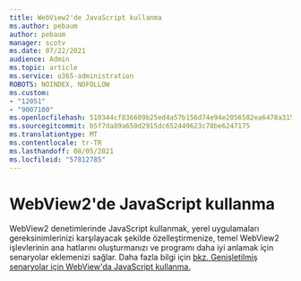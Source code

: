 ```yaml
---
title: WebView2'de JavaScript kullanma
ms.author: pebaum
author: pebaum
manager: scotv
ms.date: 07/22/2021
audience: Admin
ms.topic: article
ms.service: o365-administration
ROBOTS: NOINDEX, NOFOLLOW
ms.custom:
- "12051"
- "9007100"
ms.openlocfilehash: 510344cf836609b25ed4a57b156d74e94e2056582ea6478a315d34697ddf5048
ms.sourcegitcommit: b5f7da89a650d2915dc652449623c78be6247175
ms.translationtype: MT
ms.contentlocale: tr-TR
ms.lasthandoff: 08/05/2021
ms.locfileid: "57812785"
---
```

# <a name="use-javascript-in-webview2"></a>WebView2'de JavaScript kullanma

WebView2 denetimlerinde JavaScript kullanmak, yerel uygulamaları gereksinimlerinizi karşılayacak şekilde özelleştirmenize, temel WebView2 işlevlerinin ana hatlarını oluşturmanızı ve programı daha iyi anlamak için senaryolar eklemenizi sağlar. Daha fazla bilgi için [bkz. Genişletilmiş senaryolar için WebView'da JavaScript kullanma.](/microsoft-edge/webview2/how-to/javascript)
